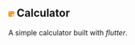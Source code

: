 <img src="assets/icon/app_icon.png" height="2.3%" width="2.3%">  Calculator 
---

A simple calculator built with *flutter*.

